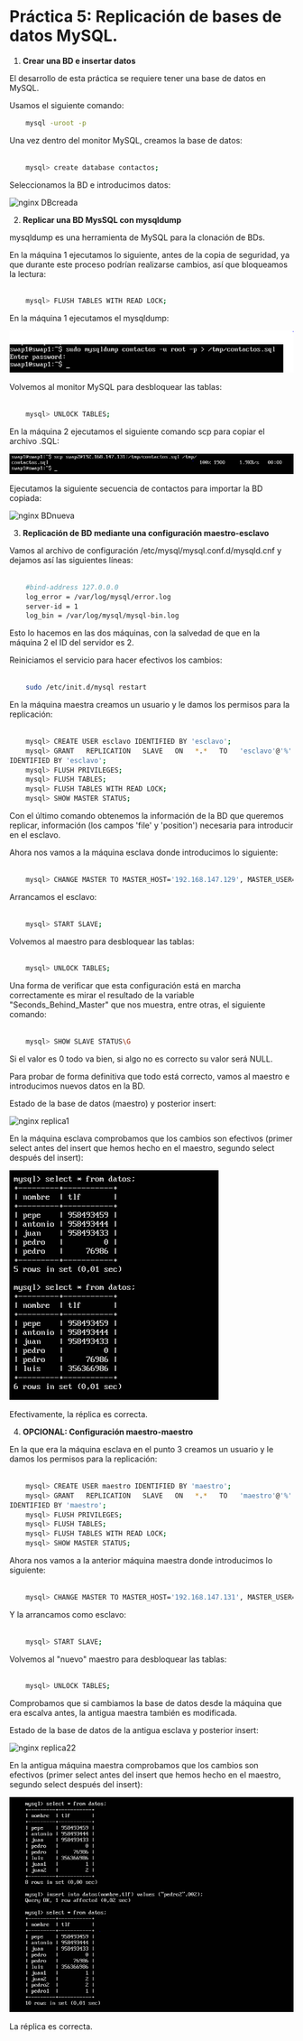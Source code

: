 
# Práctica 5: Replicación de bases de datos MySQL.


1. **Crear una BD e insertar datos**

El desarrollo de esta práctica se requiere tener una base de datos en MySQL.

Usamos el siguiente comando:

```bash
	mysql -uroot -p
```


Una vez dentro del monitor MySQL, creamos la base de datos:

```bash

	mysql> create database contactos;
```

Seleccionamos la BD e introducimos datos:


![nginx DBcreada](./imagenes/DBcreada.PNG)



2. **Replicar una BD MysSQL con mysqldump**

mysqldump es una herramienta de MySQL para la clonación de BDs. 

En la máquina 1 ejecutamos lo siguiente, antes de la copia de seguridad, ya que durante este proceso podrían realizarse cambios, así que bloqueamos la lectura:

```bash

	mysql> FLUSH TABLES WITH READ LOCK;
```

En la máquina 1 ejecutamos el mysqldump:

![nginx mysqldump](./imagenes/mysqldump.PNG)

Volvemos al monitor MySQL para desbloquear las tablas:

```bash

	mysql> UNLOCK TABLES;
```

En la máquina 2 ejecutamos el siguiente comando scp para copiar el archivo .SQL:

![nginx scp](./imagenes/scp.PNG)


Ejecutamos la siguiente secuencia de contactos para importar la BD copiada:

![nginx BDnueva](./imagenes/BDnueva.PNG)


3. **Replicación   de   BD   mediante   una   configuración maestro-esclavo**


Vamos al archivo de configuración /etc/mysql/mysql.conf.d/mysqld.cnf
y dejamos así las siguientes líneas:

```bash

	#bind-address 127.0.0.0
	log_error = /var/log/mysql/error.log
	server-id = 1
	log_bin = /var/log/mysql/mysql-bin.log
```

Esto lo hacemos en las dos máquinas, con la salvedad de que en la máquina 2 el ID del servidor es 2.

Reiniciamos el servicio para hacer efectivos los cambios:

```bash

	sudo /etc/init.d/mysql restart
```

En la máquina maestra creamos un usuario y le damos los permisos para la replicación:


```bash

	mysql> CREATE USER esclavo IDENTIFIED BY 'esclavo';
	mysql> GRANT   REPLICATION   SLAVE   ON   *.*   TO   'esclavo'@'%' 
IDENTIFIED BY 'esclavo';
	mysql> FLUSH PRIVILEGES;
	mysql> FLUSH TABLES;
	mysql> FLUSH TABLES WITH READ LOCK;
	mysql> SHOW MASTER STATUS;
```

Con el último comando obtenemos la información de la BD que queremos replicar, información  (los campos 'file' y 'position') necesaria para introducir en el esclavo.


Ahora nos vamos a la máquina esclava donde introducimos lo siguiente:

```bash

	mysql> CHANGE MASTER TO MASTER_HOST='192.168.147.129', MASTER_USER='esclavo', MASTER_PASSWORD='esclavo', MASTER_LOG_FILE='mysql-bin.000001', MASTER_LOG_POS=50, MASTER_PORT=3306;

```

Arrancamos el esclavo:

```bash

	mysql> START SLAVE;

```

Volvemos al maestro para desbloquear las tablas:

```bash

	mysql> UNLOCK TABLES;

```


Una forma de verificar que esta configuración está en marcha correctamente es mirar el resultado de la variable "Seconds_Behind_Master" que nos muestra, entre otras, el siguiente comando:

```bash

	mysql> SHOW SLAVE STATUS\G

```

Si el valor es 0 todo va bien, si algo no es correcto su valor será NULL.



Para probar de forma definitiva que todo está correcto, vamos al maestro e introducimos nuevos datos en la BD.

Estado de la base de datos (maestro) y posterior insert:

![nginx replica1](./imagenes/replicacioonm1.PNG)

En la máquina esclava comprobamos que los cambios son efectivos (primer select antes del insert que hemos hecho en el maestro, segundo select después del insert):

![nginx replica2](./imagenes/replicacionm2.PNG)

Efectivamente, la réplica es correcta.


4. **OPCIONAL: Configuración maestro-maestro**

En la que era la máquina esclava en el punto 3 creamos un usuario y le damos los permisos para la replicación:


```bash

	mysql> CREATE USER maestro IDENTIFIED BY 'maestro';
	mysql> GRANT   REPLICATION   SLAVE   ON   *.*   TO   'maestro'@'%' 
IDENTIFIED BY 'maestro';
	mysql> FLUSH PRIVILEGES;
	mysql> FLUSH TABLES;
	mysql> FLUSH TABLES WITH READ LOCK;
	mysql> SHOW MASTER STATUS;
```


Ahora nos vamos a la anterior máquina maestra donde introducimos lo siguiente:

```bash

	mysql> CHANGE MASTER TO MASTER_HOST='192.168.147.131', MASTER_USER='maestro', MASTER_PASSWORD='maestro', MASTER_LOG_FILE='mysql-bin.000001', MASTER_LOG_POS=51, MASTER_PORT=3306;

```

Y la arrancamos como esclavo:

```bash

	mysql> START SLAVE;

```

Volvemos al "nuevo" maestro para desbloquear las tablas:

```bash

	mysql> UNLOCK TABLES;

```

Comprobamos que si cambiamos la base de datos desde la máquina que era escalva antes, la antigua maestra también es modificada.

Estado de la base de datos de la antigua esclava y posterior insert:

![nginx replica22](./imagenes/replicacioon2m2.PNG)

En la antigua máquina maestra comprobamos que los cambios son efectivos (primer select antes del insert que hemos hecho en el maestro, segundo select después del insert):

![nginx replica21](./imagenes/replicacion2m1.PNG)

La réplica es correcta.


